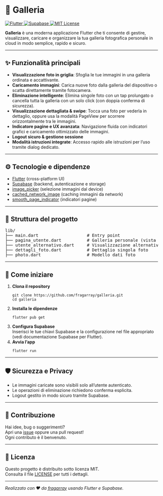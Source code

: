 <h1>📸 Galleria</h1>

<p>
  <a href="https://flutter.dev/">
    <img src="https://img.shields.io/badge/Flutter-v3.0%2B-blue?logo=flutter" alt="Flutter">
  </a>
  <a href="https://supabase.com/">
    <img src="https://img.shields.io/badge/Supabase-Backend-success?logo=supabase" alt="Supabase">
  </a>
  <a href="LICENSE">
    <img src="https://img.shields.io/badge/License-MIT-green" alt="MIT License">
  </a>
</p>

<p>
  <strong>Galleria</strong> è una moderna applicazione Flutter che ti consente di gestire, visualizzare, caricare e organizzare la tua galleria fotografica personale in cloud in modo semplice, rapido e sicuro.
</p>

<hr>

<h2>✨ Funzionalità principali</h2>
<ul>
  <li><strong>Visualizzazione foto in griglia</strong>: Sfoglia le tue immagini in una galleria ordinata e accattivante.</li>
  <li><strong>Caricamento immagini</strong>: Carica nuove foto dalla galleria del dispositivo o scatta direttamente tramite fotocamera.</li>
  <li><strong>Eliminazione intelligente</strong>: Elimina singole foto con un tap prolungato o cancella tutta la galleria con un solo click (con doppia conferma di sicurezza).</li>
  <li><strong>Visualizzazione dettagliata &amp; swipe</strong>: Tocca una foto per vederla in dettaglio, oppure usa la modalità PageView per scorrere orizzontalmente tra le immagini.</li>
  <li><strong>Indicatore pagine e UX avanzata</strong>: Navigazione fluida con indicatori grafici e caricamento ottimizzato delle immagini.</li>
  <li><strong>Logout sicuro &amp; gestione sessione</strong></li>
  <li><strong>Modalità istruzioni integrate</strong>: Accesso rapido alle istruzioni per l’uso tramite dialog dedicato.</li>
</ul>

<hr>


<h2>⚙️ Tecnologie e dipendenze</h2>
<ul>
  <li><a href="https://flutter.dev/">Flutter</a> (cross-platform UI)</li>
  <li><a href="https://supabase.com/">Supabase</a> (backend, autenticazione e storage)</li>
  <li><a href="https://pub.dev/packages/image_picker">image_picker</a> (selezione immagini dal device)</li>
  <li><a href="https://pub.dev/packages/cached_network_image">cached_network_image</a> (caching immagini da network)</li>
  <li><a href="https://pub.dev/packages/smooth_page_indicator">smooth_page_indicator</a> (indicatori pagine)</li>
</ul>

<hr>

<h2>📂 Struttura del progetto</h2>
<pre>
lib/
├── main.dart                   # Entry point
├── pagina_utente.dart          # Galleria personale (vista principale)
├── utente_alternativo.dart     # Visualizzazione alternativa (PageView)
├── dettagli_foto.dart          # Dettaglio singola foto
├── photo.dart                  # Modello dati foto
</pre>

<hr>

<h2>🚀 Come iniziare</h2>
<ol>
  <li><strong>Clona il repository</strong>
    <pre><code>git clone https://github.com/fragarray/galleria.git
cd galleria</code></pre>
  </li>
  <li><strong>Installa le dipendenze</strong>
    <pre><code>flutter pub get</code></pre>
  </li>
  <li><strong>Configura Supabase</strong><br>
    Inserisci le tue chiavi Supabase e la configurazione nel file appropriato (vedi documentazione Supabase per Flutter).
  </li>
  <li><strong>Avvia l’app</strong>
    <pre><code>flutter run</code></pre>
  </li>
</ol>

<hr>

<h2>🛡️ Sicurezza e Privacy</h2>
<ul>
  <li>Le immagini caricate sono visibili solo all’utente autenticato.</li>
  <li>Le operazioni di eliminazione richiedono conferma esplicita.</li>
  <li>Logout gestito in modo sicuro tramite Supabase.</li>
</ul>

<hr>

<h2>🤝 Contribuzione</h2>
<p>
Hai idee, bug o suggerimenti?<br>
Apri una <a href="https://github.com/fragarray/galleria/issues">issue</a> oppure una pull request!<br>
Ogni contributo è il benvenuto.
</p>

<hr>

<h2>📄 Licenza</h2>
<p>Questo progetto è distribuito sotto licenza MIT.<br>
Consulta il file <a href="LICENSE">LICENSE</a> per tutti i dettagli.</p>

<hr>
<p>
  <em>Realizzato con ❤️ da <a href="https://github.com/fragarray">fragarray</a> usando Flutter e Supabase.</em>
</p>
